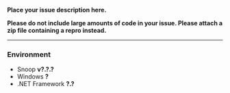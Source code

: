 **Place your issue description here.**

**Please do not include large amounts of code in your issue. Please attach a zip file containing a repro instead.**

---
### Environment

- Snoop __v?.?.?__
- Windows __?__
- .NET Framework __?.?__
